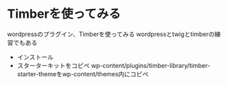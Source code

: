 # Timberを使ってみる
wordpressのプラグイン、Timberを使ってみる
wordpressとtwigとtimberの練習でもある

- インストール
- スターターキットをコピペ
	wp-content/plugins/timber-library/timber-starter-themeをwp-content/themes内にコピペ
